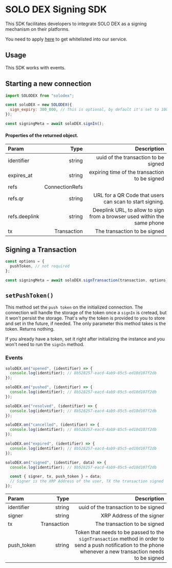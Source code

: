 # SOLO DEX Signing SDK

This SDK facilitates developers to integrate SOLO DEX as a signing mechanism on their platforms.

You need to apply [here](https://typeform.com) to get whitelisted into our service.

## Usage

This SDK works with events.

## Starting a new connection

```js
import SOLODEX from "solodex";

const soloDEX = new SOLODEX({
  sign_expiry: 300_000, // This is optional, by default it's set to 100,000 ms (10 minutes)
});

const signingMeta = await soloDEX.signIn();
```

#### Properties of the returned object.

| Param         |           Type |                                                              Description |
| :------------ | -------------: | -----------------------------------------------------------------------: |
| identifier    |         string |                                     uuid of the transaction to be signed |
| expires_at    |         string |                            expiring time of the transaction to be signed |
| refs          | ConnectionRefs |                                                                          |
| refs.qr       |         string |                  URL for a QR Code that users can scan to start signing. |
| refs.deeplink |         string | Deeplink URL, to allow to sign from a browser used within the same phone |
| tx            |    Transaction |                                             The transaction to be signed |

## Signing a Transaction

```js
const options = {
  pushToken, // not required
};

const signingMeta = await soloDEX.signTransaction(transaction, options);
```

## `setPushToken()`

This method set the `push token` on the initialized connection. The connection will handle the storage of the token once a `signIn` is cretead, but it won't persist the storage.
That's why the token is provided to you to store and set in the future, if needed. The only parameter this method takes is the token. Returns nothing.

If you already have a token, set it right after initializing the instance and you won't need to run the `signIn` method.

### Events

```js
soloDEX.on("opened", (identifier) => {
  console.log(identifier); // 8b528257-eacd-4ab9-85c5-ed10d107f2db
});

soloDEX.on("pushed", (identifier) => {
  console.log(identifier); // 8b528257-eacd-4ab9-85c5-ed10d107f2db
});

soloDEX.on("resolved", (identifier) => {
  console.log(identifier); // 8b528257-eacd-4ab9-85c5-ed10d107f2db
});

soloDEX.on("cancelled", (identifier) => {
  console.log(identifier); // 8b528257-eacd-4ab9-85c5-ed10d107f2db
});

soloDEX.on("expired", (identifier) => {
  console.log(identifier); // 8b528257-eacd-4ab9-85c5-ed10d107f2db
});

soloDEX.on("signed", (identifier, data) => {
  console.log(identifier); // 8b528257-eacd-4ab9-85c5-ed10d107f2db

  const { signer, tx, push_token } = data;
  // Signer is the XRP Address of the user, TX the transaction signed
});
```

| Param      |        Type |                                                                                                                                                   Description |
| :--------- | ----------: | ------------------------------------------------------------------------------------------------------------------------------------------------------------: |
| identifier |      string |                                                                                                                          uuid of the transaction to be signed |
| signer     |      string |                                                                                                                                     XRP Address of the signer |
| tx         | Transaction |                                                                                                                                  The transaction to be signed |
| push_token |      string | Token that needs to be passed to the `signTransaction` method in order to send a push notification to the phone whenever a new transaction needs to be signed |
